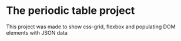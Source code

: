 # The periodic table project

This project was made to show css-grid, flexbox and populating DOM elements with JSON data
